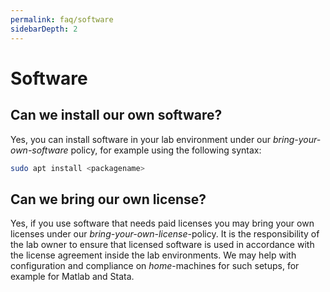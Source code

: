 ```yaml
---
permalink: faq/software
sidebarDepth: 2
---
```


# Software

## Can we install our own software?

Yes, you can install software in your lab environment under our _bring-your-own-software_ policy, for example using the following syntax:

```bash
sudo apt install <packagename>
```

## Can we bring our own license?

Yes, if you use software that needs paid licenses you may bring your own licenses under our _bring-your-own-license_-policy. It is the responsibility of the lab owner to ensure that licensed software is used in accordance with the license agreement inside the lab environments. We may help with configuration and compliance on _home_-machines for such setups, for example for Matlab and Stata.
